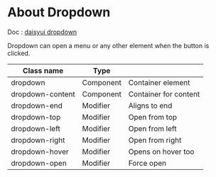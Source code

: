 # About Dropdown

Doc : [daisyui dropdown](https://daisyui.com/components/dropdown/)

Dropdown can open a menu or any other element when the button is clicked.

| Class name       |   Type     |                        |
|------------------|------------|------------------------|
| dropdown         | Component  | Container element      |
| dropdown-content | Component  | Container for content  |
| dropdown-end     | Modifier   | Aligns to end          |
| dropdown-top     | Modifier   | Open from top          |
| dropdown-left    | Modifier   | Open from left         |
| dropdown-right   | Modifier   | Open from right        |
| dropdown-hover   | Modifier   | Opens on hover too     |
| dropdown-open    | Modifier   | Force open             |
